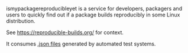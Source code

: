 ismypackagereproducibleyet
is a service for developers, packagers and users
to quickly find out if a package builds reproducibly
in some Linux distribution.

See https://reproducible-builds.org/ for context.

It consumes [.json files](json-format.txt) generated by automated test systems.
